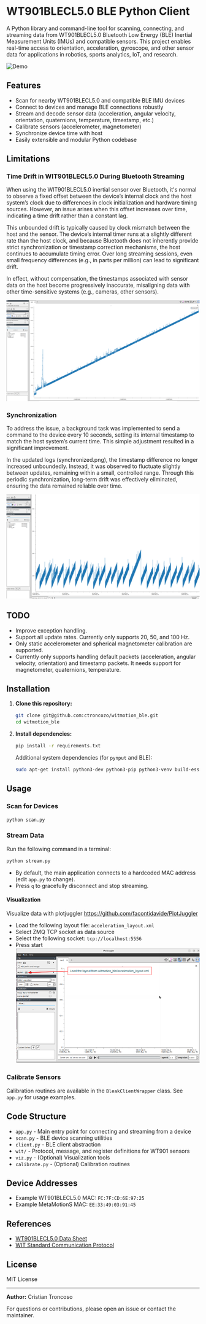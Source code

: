 # WT901BLECL5.0 BLE Python Client

A Python library and command-line tool for scanning, connecting, and streaming data from WT901BLECL5.0 Bluetooth Low
Energy (BLE) Inertial Measurement Units (IMUs) and compatible sensors. This project enables real-time access to
orientation, acceleration, gyroscope, and other sensor data for applications in robotics, sports analytics, IoT, and
research.

![Demo](resources/imu_plot.gif)

## Features

- Scan for nearby WT901BLECL5.0 and compatible BLE IMU devices
- Connect to devices and manage BLE connections robustly
- Stream and decode sensor data (acceleration, angular velocity, orientation, quaternions, temperature, timestamp, etc.)
- Calibrate sensors (accelerometer, magnetometer)
- Synchronize device time with host
- Easily extensible and modular Python codebase

## Limitations
### Time Drift in WIT901BLECL5.0 During Bluetooth Streaming
When using the WIT901BLECL5.0 inertial sensor over Bluetooth, it's normal to observe a fixed offset between the device’s internal clock and the host system’s clock due to differences in clock initialization and hardware timing sources. However, an issue arises when this offset increases over time, indicating a time drift rather than a constant lag.

This unbounded drift is typically caused by clock mismatch between the host and the sensor. The device’s internal timer runs at a slightly different rate than the host clock, and because Bluetooth does not inherently provide strict synchronization or timestamp correction mechanisms, the host continues to accumulate timing error. Over long streaming sessions, even small frequency differences (e.g., in parts per million) can lead to significant drift.

In effect, without compensation, the timestamps associated with sensor data on the host become progressively inaccurate, misaligning data with other time-sensitive systems (e.g., cameras, other sensors).

![TimeDrift](resources/drift.png)

### Synchronization
To address the issue, a background task was implemented to send a command to the device every 10 seconds, setting its internal timestamp to match the host system’s current time. This simple adjustment resulted in a significant improvement.

In the updated logs (synchronized.png), the timestamp difference no longer increased unboundedly. Instead, it was observed to fluctuate slightly between updates, remaining within a small, controlled range. Through this periodic synchronization, long-term drift was effectively eliminated, ensuring the data remained reliable over time.

![Sync](resources/synchronized.png)
## TODO
- Improve exception handling.
- Support all update rates. Currently only supports 20, 50, and 100 Hz.
- Only static accelerometer and spherical magnetometer calibration are supported.
- Currently only supports handling default packets (acceleration, angular velocity, orientation) and timestamp packets.
  It needs support for magnetometer, quaternions, temperature.

## Installation

1. **Clone this repository:**
   ```bash
   git clone git@github.com:ctroncozo/witmotion_ble.git
   cd witmotion_ble
   ```

2. **Install dependencies:**
   ```bash
   pip install -r requirements.txt
   ```
   Additional system dependencies (for `pynput` and BLE):
   ```bash
   sudo apt-get install python3-dev python3-pip python3-venv build-essential libevdev-dev
   ```

## Usage

### Scan for Devices

```bash
python scan.py
```

### Stream Data
Run the following command in a terminal:
```bash
python stream.py
```
- By default, the main application connects to a hardcoded MAC address (edit `app.py` to change).
- Press `q` to gracefully disconnect and stop streaming.

#### Visualization
Visualize data with plotjuggler https://github.com/facontidavide/PlotJuggler
* Load the following layout file: `acceleration_layout.xml`
* Select ZMQ TCP socket as data source
* Select the following socket: `tcp://localhost:5556`
* Press start
![PlotJuggler](resources/plotjuggler.png)

### Calibrate Sensors

Calibration routines are available in the `BleakClientWrapper` class. See `app.py` for usage examples.

## Code Structure

- `app.py` - Main entry point for connecting and streaming from a device
- `scan.py` - BLE device scanning utilities
- `client.py` - BLE client abstraction
- `wit/` - Protocol, message, and register definitions for WT901 sensors
- `viz.py` - (Optional) Visualization tools
- `calibrate.py` - (Optional) Calibration routines

## Device Addresses

- Example WT901BLECL5.0 MAC: `FC:7F:CD:6E:97:25`
- Example MetaMotionS MAC: `EE:33:49:03:91:45`

## References

- [WT901BLECL5.0 Data Sheet](resources/WT901BLECL_data_sheet.pdf)
- [WIT Standard Communication Protocol](resources/wit_standard_comm_protocol.pdf)

## License

MIT License

---
**Author:** Cristian Troncoso

For questions or contributions, please open an issue or contact the maintainer.